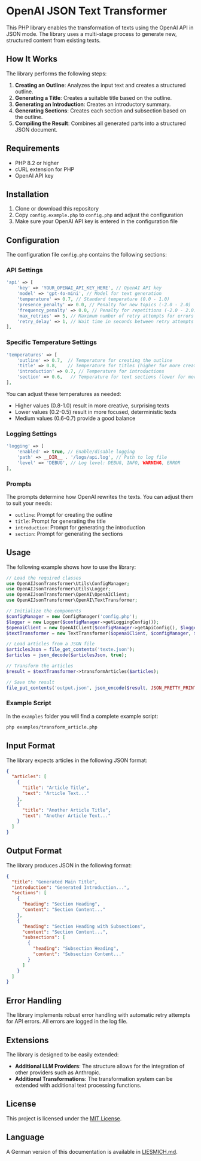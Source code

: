 # OpenAI JSON Text Transformer

This PHP library enables the transformation of texts using the OpenAI API in JSON mode. The library uses a multi-stage process to generate new, structured content from existing texts.

## How It Works

The library performs the following steps:

1. **Creating an Outline**: Analyzes the input text and creates a structured outline.
2. **Generating a Title**: Creates a suitable title based on the outline.
3. **Generating an Introduction**: Creates an introductory summary.
4. **Generating Sections**: Creates each section and subsection based on the outline.
5. **Compiling the Result**: Combines all generated parts into a structured JSON document.

## Requirements

- PHP 8.2 or higher
- cURL extension for PHP
- OpenAI API key

## Installation

1. Clone or download this repository
2. Copy `config.example.php` to `config.php` and adjust the configuration
3. Make sure your OpenAI API key is entered in the configuration file

## Configuration

The configuration file `config.php` contains the following sections:

### API Settings

```php
'api' => [
    'key' => 'YOUR_OPENAI_API_KEY_HERE', // OpenAI API key
    'model' => 'gpt-4o-mini', // Model for text generation
    'temperature' => 0.7, // Standard temperature (0.0 - 1.0)
    'presence_penalty' => 0.0, // Penalty for new topics (-2.0 - 2.0)
    'frequency_penalty' => 0.0, // Penalty for repetitions (-2.0 - 2.0)
    'max_retries' => 5, // Maximum number of retry attempts for errors
    'retry_delay' => 1, // Wait time in seconds between retry attempts
],
```

### Specific Temperature Settings

```php
'temperatures' => [
    'outline' => 0.7,  // Temperature for creating the outline
    'title' => 0.8,    // Temperature for titles (higher for more creative headlines)
    'introduction' => 0.7, // Temperature for introductions
    'section' => 0.6,   // Temperature for text sections (lower for more factual text)
],
```

You can adjust these temperatures as needed:
- Higher values (0.8-1.0) result in more creative, surprising texts
- Lower values (0.2-0.5) result in more focused, deterministic texts
- Medium values (0.6-0.7) provide a good balance

### Logging Settings

```php
'logging' => [
    'enabled' => true, // Enable/disable logging
    'path' => __DIR__ . '/logs/api.log', // Path to log file
    'level' => 'DEBUG', // Log level: DEBUG, INFO, WARNING, ERROR
],
```

### Prompts

The prompts determine how OpenAI rewrites the texts. You can adjust them to suit your needs:

- `outline`: Prompt for creating the outline
- `title`: Prompt for generating the title
- `introduction`: Prompt for generating the introduction
- `section`: Prompt for generating the sections

## Usage

The following example shows how to use the library:

```php
// Load the required classes
use OpenAIJsonTransformer\Utils\ConfigManager;
use OpenAIJsonTransformer\Utils\Logger;
use OpenAIJsonTransformer\OpenAI\OpenAIClient;
use OpenAIJsonTransformer\OpenAI\TextTransformer;

// Initialize the components
$configManager = new ConfigManager('config.php');
$logger = new Logger($configManager->getLoggingConfig());
$openaiClient = new OpenAIClient($configManager->getApiConfig(), $logger);
$textTransformer = new TextTransformer($openaiClient, $configManager, $logger);

// Load articles from a JSON file
$articlesJson = file_get_contents('texte.json');
$articles = json_decode($articlesJson, true);

// Transform the articles
$result = $textTransformer->transformArticles($articles);

// Save the result
file_put_contents('output.json', json_encode($result, JSON_PRETTY_PRINT));
```

### Example Script

In the `examples` folder you will find a complete example script:

```bash
php examples/transform_article.php
```

## Input Format

The library expects articles in the following JSON format:

```json
{
  "articles": [
    {
      "title": "Article Title",
      "text": "Article Text..."
    },
    {
      "title": "Another Article Title",
      "text": "Another Article Text..."
    }
  ]
}
```

## Output Format

The library produces JSON in the following format:

```json
{
  "title": "Generated Main Title",
  "introduction": "Generated Introduction...",
  "sections": [
    {
      "heading": "Section Heading",
      "content": "Section Content..."
    },
    {
      "heading": "Section Heading with Subsections",
      "content": "Section Content...",
      "subsections": [
        {
          "heading": "Subsection Heading",
          "content": "Subsection Content..."
        }
      ]
    }
  ]
}
```

## Error Handling

The library implements robust error handling with automatic retry attempts for API errors. All errors are logged in the log file.

## Extensions

The library is designed to be easily extended:

- **Additional LLM Providers**: The structure allows for the integration of other providers such as Anthropic.
- **Additional Transformations**: The transformation system can be extended with additional text processing functions.

## License

This project is licensed under the [MIT License](LICENSE).

## Language

A German version of this documentation is available in [LIESMICH.md](LIESMICH.md). 